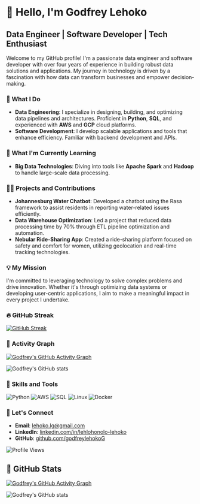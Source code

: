 # 👋 Hello, I'm Godfrey Lehoko

## Data Engineer | Software Developer | Tech Enthusiast

Welcome to my GitHub profile! I'm a passionate data engineer and software developer with over four years of experience in building robust data solutions and applications. My journey in technology is driven by a fascination with how data can transform businesses and empower decision-making.

### 🔭 **What I Do**

- **Data Engineering**: I specialize in designing, building, and optimizing data pipelines and architectures. Proficient in **Python**, **SQL**, and experienced with **AWS** and **GCP** cloud platforms.
- **Software Development**: I develop scalable applications and tools that enhance efficiency. Familiar with backend development and APIs.

### 🌱 **What I'm Currently Learning**

- **Big Data Technologies**: Diving into tools like **Apache Spark** and **Hadoop** to handle large-scale data processing.

### 👨‍💻 **Projects and Contributions**

- **Johannesburg Water Chatbot**: Developed a chatbot using the Rasa framework to assist residents in reporting water-related issues efficiently.
- **Data Warehouse Optimization**: Led a project that reduced data processing time by 70% through ETL pipeline optimization and automation.
- **Nebular Ride-Sharing App**: Created a ride-sharing platform focused on safety and comfort for women, utilizing geolocation and real-time tracking technologies.



### 💡 **My Mission**

I'm committed to leveraging technology to solve complex problems and drive innovation. Whether it's through optimizing data systems or developing user-centric applications, I aim to make a meaningful impact in every project I undertake.


### 🔥 **GitHub Streak**

[![GitHub Streak](https://github-readme-streak-stats.herokuapp.com/?user=godfreylehokoG&theme=tokyonight)](https://github.com/godfreylehokoG)

### 🚀 **Activity Graph**

[![Godfrey's GitHub Activity Graph](https://github-readme-activity-graph.cyclic.app/graph?username=godfreylehokoG&theme=tokyo-night)](https://github.com/godfreylehokoG)

![Godfrey's GitHub stats](https://github-readme-stats.vercel.app/api?username=godfreylehokoG&show_icons=true&theme=radical)

### 💼 **Skills and Tools**

![Python](https://img.shields.io/badge/Python-3776AB?style=flat&logo=python&logoColor=white)
![AWS](https://img.shields.io/badge/AWS-FF9900?style=flat&logo=amazon-aws&logoColor=white)
![SQL](https://img.shields.io/badge/SQL-4479A1?style=flat&logo=postgresql&logoColor=white)
![Linux](https://img.shields.io/badge/Linux-FCC624?style=flat&logo=linux&logoColor=black)
![Docker](https://img.shields.io/badge/Docker-2496ED?style=flat&logo=docker&logoColor=white)

### 🤝 **Let's Connect**

- **Email**: [lehoko.lg@gmail.com](mailto:lehoko.lg@gmail.com)
- **LinkedIn**: [linkedin.com/in/lehlohonolo-lehoko](https://www.linkedin.com/in/lehlohonolo-lehoko)
- **GitHub**: [github.com/godfreylehokoG](https://github.com/godfreylehokoG)

![Profile Views](https://komarev.com/ghpvc/?username=godfreylehokoG&color=blue)




## 🚀 GitHub Stats

[![Godfrey's GitHub Activity Graph](https://github-readme-activity-graph.cyclic.app/graph?username=godfreylehokoG&theme=tokyo-night)](https://github.com/godfreylehokoG)

![Godfrey's GitHub stats](https://github-readme-stats.vercel.app/api?username=godfreylehokoG&show_icons=true&theme=radical)



<!---
godfreylehokoG/godfreylehokoG is a ✨ special ✨ repository because its `README.md` (this file) appears on your GitHub profile.
You can click the Preview link to take a look at your changes.
--->
